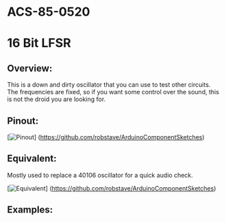 # ACS-85-0520
16 Bit LFSR
==============

## Overview:
This is a down and dirty oscillator that you can use to test other circuits. 
The frequencies are fixed, so if you want some control over the sound, this is not the droid you are looking for.


## Pinout:
[![Pinout](https://github.com/robstave/ArduinoComponentSketches/blob/master/ACS-85%20ATTiny85%20sketches/ACS-85-0520/images/acs-85-0520.png)] (https://github.com/robstave/ArduinoComponentSketches)

## Equivalent:

Mostly used to replace a 40106 oscillator for a quick audio check.

[![Equivalent](https://github.com/robstave/ArduinoComponentSketches/blob/master/ACS-85%20ATTiny85%20sketches/ACS-85-0001/images/ACS-85-0001-overview.png)] (https://github.com/robstave/ArduinoComponentSketches)


## Examples:
 
